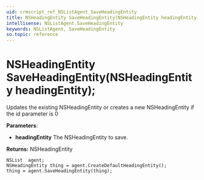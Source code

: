 ```yaml
---
uid: crmscript_ref_NSListAgent_SaveHeadingEntity
title: NSHeadingEntity SaveHeadingEntity(NSHeadingEntity headingEntity);
intellisense: NSListAgent.SaveHeadingEntity
keywords: NSListAgent, SaveHeadingEntity
so.topic: reference
---
```


# NSHeadingEntity SaveHeadingEntity(NSHeadingEntity headingEntity);

Updates the existing NSHeadingEntity or creates a new NSHeadingEntity if the id parameter is 0

**Parameters**:
* **headingEntity** The NSHeadingEntity to save.

**Returns:** NSHeadingEntity

```crmscript
NSList  agent;
NSHeadingEntity thing = agent.CreateDefaultHeadingEntity();
thing = agent.SaveHeadingEntity(thing);
```

